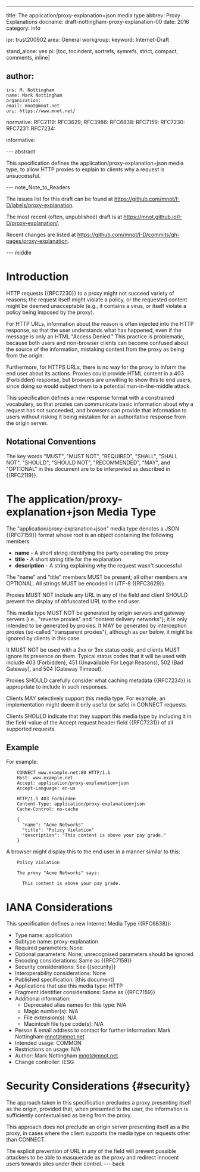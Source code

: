 ---
title: The application/proxy-explanation+json media type
abbrev: Proxy Explanations
docname: draft-nottingham-proxy-explanation-00
date: 2016
category: info

ipr: trust200902
area: General
workgroup: 
keyword: Internet-Draft

stand_alone: yes
pi: [toc, tocindent, sortrefs, symrefs, strict, compact, comments, inline]

author:
 -
    ins: M. Nottingham
    name: Mark Nottingham
    organization: 
    email: mnot@mnot.net
    uri: https://www.mnot.net/

normative:
  RFC2119:
  RFC3629;
  RFC3986:
  RFC6838:
  RFC7159:
  RFC7230:
  RFC7231:
  RFC7234:

informative:


--- abstract

This specification defines the application/proxy-explanation+json media type, to allow HTTP proxies to explain to clients why a request is unsuccessful.

--- note_Note_to_Readers

The issues list for this draft can be found at <https://github.com/mnot/I-D/labels/proxy-explanation>.

The most recent (often, unpublished) draft is at <https://mnot.github.io/I-D/proxy-explanation/>.

Recent changes are listed at <https://github.com/mnot/I-D/commits/gh-pages/proxy-explanation>.


--- middle

# Introduction

HTTP requests {{RFC7230}} to a proxy might not succeed variety of reasons; the request itself might violate a policy, or the requested content might be deemed unacceptable (e.g., it contains a virus, or itself violate a policy being imposed by the proxy).

For HTTP URLs, information about the reason is often injected into the HTTP response, so that the user understands what has happened, even if the message is only an HTML "Access Denied." This practice is problematic, because both users and non-browser clients can become confused about the source of the information, mistaking content from the proxy as being from the origin.

Furthermore, for HTTPS URLs, there is no way for the proxy to inform the end user about its actions. Proxies could provide HTML content in a 403 (Forbidden) response, but browsers are unwilling to show this to end users, since doing so would subject them to a potential man-in-the-middle attack.

This specification defines a new response format with a constrained vocabulary, so that proxies can communicate basic information about why a request has not succeeded, and browsers can provide that information to users without risking it being mistaken for an authoritative response from the origin server.


## Notational Conventions

The key words "MUST", "MUST NOT", "REQUIRED", "SHALL", "SHALL NOT", "SHOULD", "SHOULD NOT",
"RECOMMENDED", "MAY", and "OPTIONAL" in this document are to be interpreted as described in
{{RFC2119}}.

# The application/proxy-explanation+json Media Type

The "application/proxy-explanation+json" media type denotes a JSON {{RFC7159}} format whose root is an object containing the following members:

* **name** - A short string identifying the party operating the proxy
* **title** - A short string title for the explanation
* **description** - A string explaining why the request wasn't successful

The "name" and "title" members MUST be present; all other members are OPTIONAL. All strings MUST be encoded in UTF-8 {{RFC3629}}.

Proxies MUST NOT include any URL in any of the field and client SHOULD prevent the display of obfuscated URL to the end user.

This media type MUST NOT be generated by origin servers and gateway servers (i.e., "reverse proxies" and "content delivery networks"); it is only intended to be generated by proxies. It MAY be generated by interception proxies (so-called "transparent proxies"), although as per below, it might be ignored by clients in this case.

It MUST NOT be used with a 2xx or 3xx status code, and clients MUST ignore its presence on them. Typical status codes that it will be used with include 403 (Forbidden), 451 (Unavailable For Legal Reasons), 502 (Bad Gateway), and 504 (Gateway Timeout).

Proxies SHOULD carefully consider what caching metadata {{RFC7234}} is appropriate to include in such responses.

Clients MAY selectively support this media type. For example, an implementation might deem it only useful (or safe) in CONNECT requests.

Clients SHOULD indicate that they support this media type by including it in the field-value of the Accept request header field {{RFC7231}} of all supported requests.


## Example

For example:

~~~ example
    CONNECT www.example.net:80 HTTP/1.1
    Host: www.example.net
    Accept: application/proxy-explanation+json
    Accept-Language: en-us

    HTTP/1.1 403 Forbidden
    Content-Type: application/proxy-explanation+json
    Cache-Control: no-cache
    
    {
      "name": "Acme Networks"
      "title": "Policy Violation"
      "description": "This content is above your pay grade."
    }
~~~

A browser might display this to the end user in a manner similar to this:

~~~ example
    Policy Violation
    
    The proxy "Acme Networks" says:
    
      This content is above your pay grade.
~~~


# IANA Considerations

This specification defines a new Internet Media Type {{RFC6838}}:

* Type name: application
* Subtype name: proxy-explanation
* Required parameters: None
* Optional parameters: None; unrecognised parameters should be ignored
* Encoding considerations: Same as {{RFC7159}}
* Security considerations: See {{security}}
* Interoperability considerations: None
* Published specification: [this document]
* Applications that use this media type: HTTP
* Fragment identifier considerations: Same as {{RFC7159}}
* Additional information:
  * Deprecated alias names for this type: N/A
  * Magic number(s): N/A
  * File extension(s): N/A
  * Macintosh file type code(s): N/A
* Person & email address to contact for further information: Mark Nottingham <mnot@mnot.net>
* Intended usage: COMMON
* Restrictions on usage: N/A
* Author: Mark Nottingham <mnot@mnot.net>
* Change controller: IESG

# Security Considerations {#security}

The approach taken in this specification precludes a proxy presenting itself as the origin, provided that, when presented to the user, the information is sufficiently contextualised as being from the proxy. 

This approach does not preclude an origin server presenting itself as a the proxy, in cases where the client supports the media type on requests other than CONNECT. 

The explicit prevention of URL in any of the field will prevent possible attackers to be able to masquerade as the proxy and redirect innocent users towards sites under their control.
--- back
